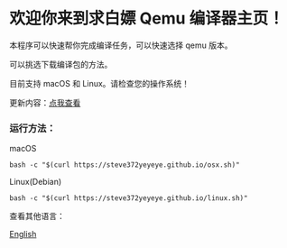 # 欢迎你来到求白嫖 Qemu 编译器主页！
本程序可以快速帮你完成编译任务，可以快速选择 qemu 版本。

可以挑选下载编译包的方法。

目前支持 macOS 和 Linux。请检查您的操作系统！

更新内容：[点我查看](https://steve372yeyeye.github.io/update/qcomplie/)

### 运行方法：
macOS
```
bash -c "$(curl https://steve372yeyeye.github.io/osx.sh)"
```
Linux(Debian)
```
bash -c "$(curl https://steve372yeyeye.github.io/linux.sh)"
```
查看其他语言：

[English](https://github.com/Steve372yeyeye/QEMUComplie/blob/main/README-en_US.md)
